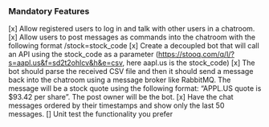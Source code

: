 ### Mandatory Features
[x] Allow registered users to log in and talk with other users in a chatroom.
[x] Allow users to post messages as commands into the chatroom with the following format /stock=stock_code
[x] Create a decoupled bot that will call an API using the stock_code as a parameter (https://stooq.com/q/l/?s=aapl.us&f=sd2t2ohlcv&h&e=csv, here aapl.us is the stock_code)
[x] The bot should parse the received CSV file and then it should send a message back into the chatroom using a message broker like RabbitMQ. The message will be a stock quote using the following format: “APPL.US quote is $93.42 per share”. The post owner will be the bot.
[x] Have the chat messages ordered by their timestamps and show only the last 50
messages.
[] Unit test the functionality you prefer